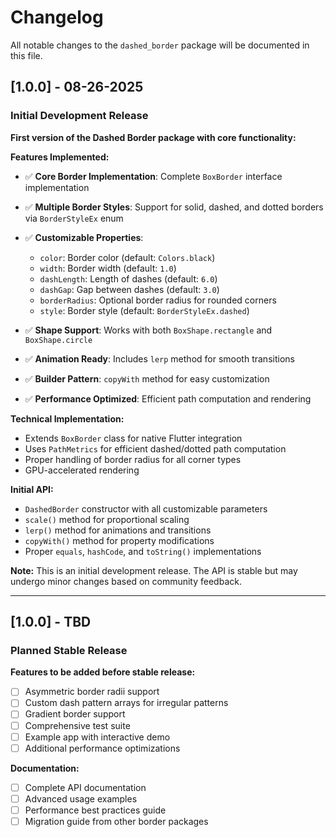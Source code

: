 # Changelog

All notable changes to the `dashed_border` package will be documented in this file.

## [1.0.0] - 08-26-2025

### Initial Development Release

**First version of the Dashed Border package with core functionality:**

**Features Implemented:**
- ✅ **Core Border Implementation**: Complete `BoxBorder` interface implementation
- ✅ **Multiple Border Styles**: Support for solid, dashed, and dotted borders via `BorderStyleEx` enum
- ✅ **Customizable Properties**:
  - `color`: Border color (default: `Colors.black`)
  - `width`: Border width (default: `1.0`)
  - `dashLength`: Length of dashes (default: `6.0`)
  - `dashGap`: Gap between dashes (default: `3.0`)
  - `borderRadius`: Optional border radius for rounded corners
  - `style`: Border style (default: `BorderStyleEx.dashed`)

- ✅ **Shape Support**: Works with both `BoxShape.rectangle` and `BoxShape.circle`
- ✅ **Animation Ready**: Includes `lerp` method for smooth transitions
- ✅ **Builder Pattern**: `copyWith` method for easy customization
- ✅ **Performance Optimized**: Efficient path computation and rendering

**Technical Implementation:**
- Extends `BoxBorder` class for native Flutter integration
- Uses `PathMetrics` for efficient dashed/dotted path computation
- Proper handling of border radius for all corner types
- GPU-accelerated rendering

**Initial API:**
- `DashedBorder` constructor with all customizable parameters
- `scale()` method for proportional scaling
- `lerp()` method for animations and transitions
- `copyWith()` method for property modifications
- Proper `equals`, `hashCode`, and `toString()` implementations

**Note:** This is an initial development release. The API is stable but may undergo minor changes based on community feedback.

---

## [1.0.0] - TBD

### Planned Stable Release

**Features to be added before stable release:**
- [ ] Asymmetric border radii support
- [ ] Custom dash pattern arrays for irregular patterns
- [ ] Gradient border support
- [ ] Comprehensive test suite
- [ ] Example app with interactive demo
- [ ] Additional performance optimizations

**Documentation:**
- [ ] Complete API documentation
- [ ] Advanced usage examples
- [ ] Performance best practices guide
- [ ] Migration guide from other border packages